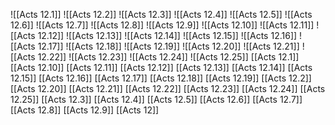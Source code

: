![[Acts 12.1]]
![[Acts 12.2]]
![[Acts 12.3]]
![[Acts 12.4]]
![[Acts 12.5]]
![[Acts 12.6]]
![[Acts 12.7]]
![[Acts 12.8]]
![[Acts 12.9]]
![[Acts 12.10]]
![[Acts 12.11]]
![[Acts 12.12]]
![[Acts 12.13]]
![[Acts 12.14]]
![[Acts 12.15]]
![[Acts 12.16]]
![[Acts 12.17]]
![[Acts 12.18]]
![[Acts 12.19]]
![[Acts 12.20]]
![[Acts 12.21]]
![[Acts 12.22]]
![[Acts 12.23]]
![[Acts 12.24]]
![[Acts 12.25]]
[[Acts 12.1]]
[[Acts 12.10]]
[[Acts 12.11]]
[[Acts 12.12]]
[[Acts 12.13]]
[[Acts 12.14]]
[[Acts 12.15]]
[[Acts 12.16]]
[[Acts 12.17]]
[[Acts 12.18]]
[[Acts 12.19]]
[[Acts 12.2]]
[[Acts 12.20]]
[[Acts 12.21]]
[[Acts 12.22]]
[[Acts 12.23]]
[[Acts 12.24]]
[[Acts 12.25]]
[[Acts 12.3]]
[[Acts 12.4]]
[[Acts 12.5]]
[[Acts 12.6]]
[[Acts 12.7]]
[[Acts 12.8]]
[[Acts 12.9]]
[[Acts 12]]
